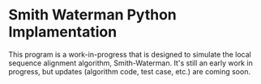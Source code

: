 # Smith Waterman Python Implamentation

This program is a work-in-progress that is designed to simulate the local sequence alignment algorithm, Smith-Waterman. It's still an early work in progress, but updates (algorithm code, test case, etc.) are coming soon.
